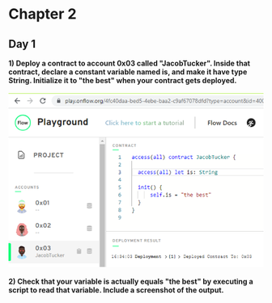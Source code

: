 # Chapter 2

## Day 1

**1) Deploy a contract to account 0x03 called "JacobTucker". Inside that contract, declare a constant variable named is, and make it have type String. Initialize it to "the best" when your contract gets deployed.**
<br/><br/>
![Screenshot](images/chap2-day1-q1.PNG)
<br/><br/>
**2) Check that your variable is actually equals "the best" by executing a script to read that variable. Include a screenshot of the output.**
